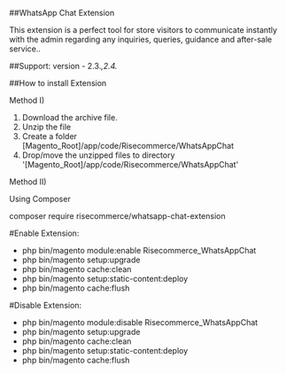 ##WhatsApp Chat Extension

This extension is a perfect tool for store visitors to communicate instantly with the admin regarding any inquiries, queries, guidance and after-sale service..

##Support: 
version - 2.3.*,2.4.*

##How to install Extension

Method I)
1. Download the archive file.
2. Unzip the file
3. Create a folder [Magento_Root]/app/code/Risecommerce/WhatsAppChat
4. Drop/move the unzipped files to directory '[Magento_Root]/app/code/Risecommerce/WhatsAppChat'

Method II)

Using Composer

  composer require risecommerce/whatsapp-chat-extension

#Enable Extension:
- php bin/magento module:enable Risecommerce_WhatsAppChat
- php bin/magento setup:upgrade
- php bin/magento cache:clean
- php bin/magento setup:static-content:deploy
- php bin/magento cache:flush

#Disable Extension:
- php bin/magento module:disable Risecommerce_WhatsAppChat
- php bin/magento setup:upgrade
- php bin/magento cache:clean
- php bin/magento setup:static-content:deploy
- php bin/magento cache:flush
